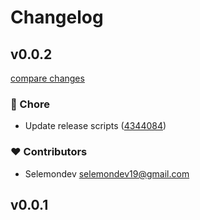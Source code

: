 # Changelog


## v0.0.2

[compare changes](https://github.com/selemondev/shiki-code-block/compare/v0.0.1...v0.0.2)

### 🏡 Chore

- Update release scripts ([4344084](https://github.com/selemondev/shiki-code-block/commit/4344084))

### ❤️ Contributors

- Selemondev <selemondev19@gmail.com>

## v0.0.1


